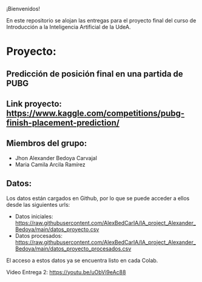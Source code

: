¡Bienvenidos!

En este repositorio se alojan las entregas para el proyecto final del curso de Introducción a la Inteligencia Artificial de la UdeA.

# Proyecto:

## Predicción de posición final en una partida de PUBG
## Link proyecto: https://www.kaggle.com/competitions/pubg-finish-placement-prediction/

## Miembros del grupo:
- Jhon Alexander Bedoya Carvajal
- Maria Camila Arcila Ramírez

## Datos:

Los datos están cargados en Github, por lo que se puede acceder a ellos desde las siguientes urls:

- Datos iniciales: https://raw.githubusercontent.com/AlexBedCarIA/IA_project_Alexander_Bedoya/main/datos_proyecto.csv
- Datos procesados: https://raw.githubusercontent.com/AlexBedCarIA/IA_project_Alexander_Bedoya/main/datos_proyecto_procesados.csv

El acceso a estos datos ya se encuentra listo en cada Colab.

Video Entrega 2: https://youtu.be/uObVi9eAc88
